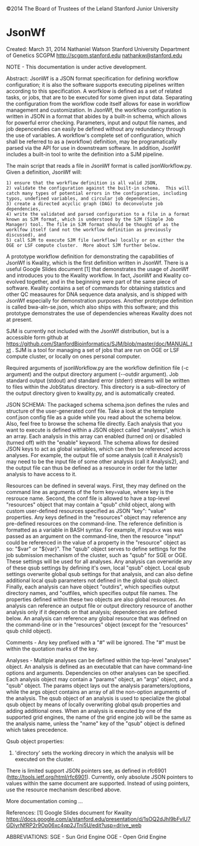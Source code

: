 ©2014 The Board of Trustees of the Leland Stanford Junior University

JsonWf
======
Created:  March 31, 2014
Nathaniel Watson
Stanford University Department of Genetics
SCGPM http://scgpm.stanford.edu
nathankw@stanford.edu

NOTE - This documentation is under active development.

Abstract:
JsonWf is a JSON format specification for defining workflow configuration; it is also the software supports executing pipelines written according to this specification.  A worfklow is defined as a set of related tasks, or jobs, that are to be executed for some given input data. Separating the configuration from the workflow code itself allows for ease in workflow management and customization.  In JsonWf, the workflow configuration is written in JSON in a format that abides by a built-in schema, which allows for powerful error checking.  Parameters, input and output file names, and job depencendies can easily be defined without any redundancy through the use of variables.  A workflow's complete set of configuration, which shall be referred to as a (workflow) definition, may be programatically parsed via the API for use in downstream software. In addition, JsonWf includes a built-in tool to write the definition into a SJM pipeline.

The main script that reads a file in JsonWf format is called jsonWorkflow.py.  Given a definition, JsonWf will:
	
	1) ensure that the workflow definition is all valid JSON,
	2) validate the configuration against the built-in schema.  This will catch many types of potential errors in the configuration, including typos, undefined variables, and circular job dependencies,
	3) create a directed acyclic graph (DAG) to deconvolute job dependencies,
	4) write the validated and parsed configuration to a file in a format known as SJM format, which is understood by the SJM (Simple Job Manager) tool. The file in SJM format should be thought of as the worklfow itself (and not the workflow definition as previously discussed), and 
	5) call SJM to execute SJM file (workflow) locally or on either the OGE or LSF compute cluster.  More about SJM further below.


A prototype workflow definition for demonstrating the capabilities of JsonWf is Kwality, which is the first definition written in JsonWf. There is a useful Google Slides document [1] that demonstrates the usage of JsonWf and introduces you to the Kwality workflow.  In fact, JsonWf and Kwality co-evolved together, and in the beginning were part of the same piece of software.  Kwality contains a set of commands for obtaining statistics and other QC measaures for DNA sequence data analysis, and is shipped with JsonWf especially for demonstration purposes.  Another prototype definition is called bwa-aln-se.json, which also ships with this software; and this prototype demonstrates the use of dependencies whereas Kwality does not at present.

SJM is currently not included with the JsonWf distribution, but is a accessible form github at https://github.com/StanfordBioinformatics/SJM/blob/master/doc/MANUAL.txt . SJM is a tool for managing a set of jobs that are run on OGE or LSF compute cluster, or locally on ones personal computer. 

Required arguments of jsonWorkflow.py are the workflow definition file (-c argument) and the output directory argument (--outdir argument). Job standard output (stdout) and standard error (stderr) streams will be written to files within the JobStatus directory. This directory is a sub-directory of the output directory given to kwality.py, and is automatically created.

JSON SCHEMA:
The packaged schema schema.json defines the rules and structure of the 
user-generated conf file. Take a look at the template conf.json config file as a guide while you read about the schema below.  Also, feel free to browse the schema file directly. Each analysis that you want to execute is defined within a JSON object called "analyses", which is an array.  Each analysis in this array can enabled (turned on) or disabled (turned off) with the "enable" keyword.  The schema allows for desired JSON keys to act as global variables, which can then be referenced across analyses.  For example, the output file of some analysis (call it Analysis1) may need to be the input file of some other analysis (call it Analysis2), and the output file can thus be defined as a resource in order for the latter analysis to have access to it. 

Resources can be defined in several ways. First, they may defined on the command line as arguments of the form key=value, where key is the resrouce name. Second, the conf file is allowed to have a top-level "resources" object that may contain a "qsub" child object, along with custom user-defined resources specified as JSON "key": "value" properties. Any keys defined in the "resources" object may reference any pre-defined resources on the command-line. The reference definition is formatted as a variable in BASH syntax.  For example, if input=x was was passed as an argument on the command-line, then the resource "input" could be referenced in the value of a property in the "resource" object as so: "$var" or "${var}". The "qsub" object serves to define settings for the job submission mechanism of the cluster, such as "qsub" for SGE or OGE.  These settings will be used for all analyses. Any analysis can overwride any of these qsub settings by defining it's own, local "qsub" object. Local qsub settings overwrite global qsub settings for that analysis, and can also define additional local qsub parameters not defined in the global qsub object. Finally, each analysis can have object "outdirs", which specifies output directory names, and "outfiles, which specifies output file names. The properties defined within these two objects are also global resources. An analysis can reference an output file or output directory resource of another analysis only if it depends on that analysis; dependencies are defined below.  An analysis can reference any global resource that was defined on the command-line or in the "resources" object (except for the "resources" qsub child object).


Comments - Any key prefixed with a "#" will be ignored.  The "#" must be within the quotation marks of the key.

Analyses - Multiple analyses can be defined within the top-level "analyses"
object.  An analysis is defined as an executable that can have command-line options and
arguments. Dependencies on other analyses can be specified. Each analysis object may contain a
"params" object, an "args" object, and a "qsub" object.  The params object
lays out the analysis parameters/options, while the args object contains an array of all the non-option arguments of the analysis.
The qsub object of an analysis is used to specialize the global qsub object by means of locally overwriting global qsub properties and adding additional ones. When an analysis is executed by one of the supported grid engines, the name of the grid engine job will be the same as the analysis name, unless the "name" key of the "qsub" object is defined which takes precedence.

Qsub object properties:
1) 'directory' sets the working direcory in which the analysis will be executed on the cluster. 

There is limited support JSON pointers see, as defined in rfc6901 (http://tools.ietf.org/html/rfc6901). Currently, only absolute JSON pointers to values within the same document are supported. Instead of using pointers, use the resource mechanism described above.

More documentation coming ...

References:
[1] Google Slides document for Kwality https://docs.google.com/a/stanford.edu/presentation/d/1sOQ2dJhI9bFvlU7GDiyrNfRP2r9Op06xc4qp2JTni5U/edit?usp=drive_web

ABBREVIATIONS:
SGE - Sun Grid Engine
OGE - Open Grid Engine
